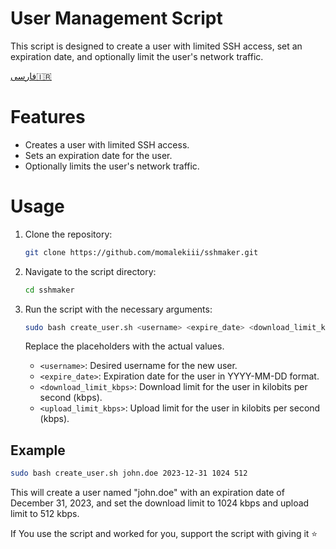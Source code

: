 # User Management Script                                        
This script is designed to create a user with limited SSH access, set an expiration date, and optionally limit the user's network traffic.

[فارسی🇮🇷](https://github.com/momalekiii/sshmaker/blob/main/FA-README.md)
# Features

- Creates a user with limited SSH access.
- Sets an expiration date for the user.
- Optionally limits the user's network traffic.


# Usage


1. Clone the repository:

   ```bash
   git clone https://github.com/momalekiii/sshmaker.git
      ```

2. Navigate to the script directory:

   ```bash
   cd sshmaker
   ```

3. Run the script with the necessary arguments:

   ```bash
   sudo bash create_user.sh <username> <expire_date> <download_limit_kbps> <upload_limit_kbps>
   ```

   Replace the placeholders with the actual values.

   - `<username>`: Desired username for the new user.
   - `<expire_date>`: Expiration date for the user in YYYY-MM-DD format.
   - `<download_limit_kbps>`: Download limit for the user in kilobits per second (kbps).
   - `<upload_limit_kbps>`: Upload limit for the user in kilobits per second (kbps).

## Example

```bash
sudo bash create_user.sh john.doe 2023-12-31 1024 512
```

This will create a user named "john.doe" with an expiration date of December 31, 2023, and set the download limit to 1024 kbps and upload limit to 512 kbps.



If You use the script and worked for you, support the script with giving it ⭐️
